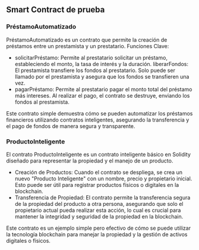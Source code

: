 ## Smart Contract de prueba
### PréstamoAutomatizado
PréstamoAutomatizado es un contrato que permite la creación de préstamos entre un prestamista y un prestatario.
Funciones Clave:
- solicitarPréstamo: Permite al prestatario solicitar un préstamo, estableciendo el monto, la tasa de interés y la duración.
liberarFondos: El prestamista transfiere los fondos al prestatario. Solo puede ser llamado por el prestamista y asegura que los fondos se transfieren una vez.
- pagarPréstamo: Permite al prestatario pagar el monto total del préstamo más intereses. Al realizar el pago, el contrato se destruye, enviando los fondos al prestamista.

Este contrato simple demuestra cómo se pueden automatizar los préstamos financieros utilizando contratos inteligentes, asegurando la transferencia y el pago de fondos de manera segura y transparente.

### ProductoInteligente
El contrato ProductoInteligente es un contrato inteligente básico en Solidity diseñado para representar la propiedad y el manejo de un producto.
- Creación de Productos: Cuando el contrato se despliega, se crea un nuevo "Producto Inteligente" con un nombre, precio y propietario inicial. Esto puede ser útil para registrar productos físicos o digitales en la blockchain.
- Transferencia de Propiedad: El contrato permite la transferencia segura de la propiedad del producto a otra persona, asegurando que solo el propietario actual pueda realizar esta acción, lo cual es crucial para mantener la integridad y seguridad de la propiedad en la blockchain.

Este contrato es un ejemplo simple pero efectivo de cómo se puede utilizar la tecnología blockchain para manejar la propiedad y la gestión de activos digitales o físicos.
